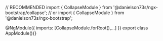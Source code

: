 // RECOMMENDED
import { CollapseModule } from '@danielson73s/ngx-bootstrap/collapse';
// or
import { CollapseModule } from '@danielson73s/ngx-bootstrap';

@NgModule({
  imports: [CollapseModule.forRoot(),...]
})
export class AppModule(){}

